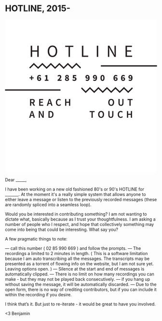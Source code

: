 # HOTLINE, 2015-

![HOTLINE](hotline.gif)

Dear _____, 


I have been working on a new old fashioned 80's or 90's HOTLINE for _______. At the moment it's a really simple system that allows anyone to either leave a message or listen to the previously recorded messages (these are randomly spliced into a seamless loop).


Would you be interested in contributing something? I am not wanting to dictate what, basically because as I trust your thoughtfulness. I am asking a number of people who I respect, and hope that collectively something may come into being that could be interesting. What say you?


A few pragmatic things to note: 

— call this number ( 02 85 990 669 ) and follow the prompts.
— The recordings a limited to 2 minutes in length. ( This is a software limitation because I am auto transcribing all the messages. The transcripts may be presented as a torrent of flowing info on the website, but I am not sure yet. Leaving options open. )
— Silence at the start and end of messages is automatically clipped.
— There is no limit on how many recordings you can make - but they may not be played back consecutively.
— if you hang up without saving the message, it will be automatically discarded.
— Due to the open form, there is no way of crediting contributors, but if you can include it within the recording if you desire.


I think that’s it. But just to re-iterate - it would be great to have you involved.


<3
Benjamin